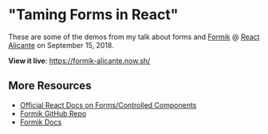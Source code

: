 # "Taming Forms in React"

These are some of the demos from my talk about forms and [Formik](https://github.com/formik) @ [React Alicante](http://reactalicante.es/) on September 15, 2018.

**View it live**: https://formik-alicante.now.sh/

## More Resources

- [Official React Docs on Forms/Controlled Components](https://reactjs.org/docs/forms.html#controlled-components)
- [Formik GitHub Repo](https://github.com/formik)
- [Formik Docs](https://jaredpalmer.com/formik)
